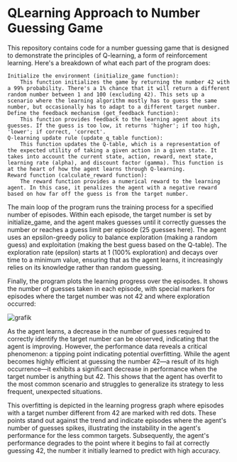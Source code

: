 # QLearning Approach to Number Guessing Game

This repository contains code for a number guessing game that is designed to demonstrate the principles of Q-learning, a form of reinforcement learning. Here's a breakdown of what each part of the program does:

    Initialize the environment (initialize_game function):
        This function initializes the game by returning the number 42 with a 99% probability. There's a 1% chance that it will return a different random number between 1 and 100 (excluding 42). This sets up a scenario where the learning algorithm mostly has to guess the same number, but occasionally has to adapt to a different target number.
    Define the feedback mechanism (get_feedback function):
        This function provides feedback to the learning agent about its guesses. If the guess is too low, it returns 'higher'; if too high, 'lower'; if correct, 'correct'.
    Q-learning update rule (update_q_table function):
        This function updates the Q-table, which is a representation of the expected utility of taking a given action in a given state. It takes into account the current state, action, reward, next state, learning rate (alpha), and discount factor (gamma). This function is at the heart of how the agent learns through Q-learning.
    Reward function (calculate_reward function):
        The reward function provides a numerical reward to the learning agent. In this case, it penalizes the agent with a negative reward based on how far off the guess is from the target number.

The main loop of the program runs the training process for a specified number of episodes. Within each episode, the target number is set by initialize_game, and the agent makes guesses until it correctly guesses the number or reaches a guess limit per episode (25 guesses here). The agent uses an epsilon-greedy policy to balance exploration (making a random guess) and exploitation (making the best guess based on the Q-table). The exploration rate (epsilon) starts at 1 (100% exploration) and decays over time to a minimum value, ensuring that as the agent learns, it increasingly relies on its knowledge rather than random guessing.

Finally, the program plots the learning progress over the episodes. It shows the number of guesses taken in each episode, with special markers for episodes where the target number was not 42 and where exploration occurred:

![grafik](https://github.com/DataScienceFH/RL_QLearn_NumberGuess/assets/129044997/f6044b26-d364-4915-9613-4e069d821077)

As the agent learns, a decrease in the number of guesses required to correctly identify the target number can be observed, indicating that the agent is improving. However, the performance data reveals a critical phenomenon: a tipping point indicating potential overfitting. While the agent becomes highly efficient at guessing the number 42—a result of its high occurrence—it exhibits a significant decrease in performance when the target number is anything but 42. This shows that the agent has overfit to the most common scenario and struggles to generalize its strategy to less frequent, unexpected situations. 

This overfitting is depicted in the learning progress graph where episodes with a target number different from 42 are marked with red dots. These points stand out against the trend and indicate episodes where the agent's number of guesses spikes, illustrating the instability in the agent's performance for the less common targets. Subsequently, the agent's performance degrades to the point where it begins to fail at correctly guessing 42, the number it initially learned to predict with high accuracy.
